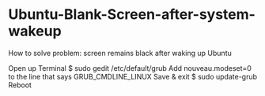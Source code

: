 # Ubuntu-Blank-Screen-after-system-wakeup
How to solve problem: screen remains black after waking up Ubuntu

Open up Terminal
$ sudo gedit /etc/default/grub
Add nouveau.modeset=0 to the line that says GRUB_CMDLINE_LINUX
Save & exit
$ sudo update-grub
Reboot
